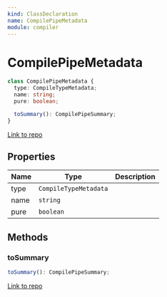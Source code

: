 ```yaml
---
kind: ClassDeclaration
name: CompilePipeMetadata
module: compiler
---
```


# CompilePipeMetadata

```ts
class CompilePipeMetadata {
  type: CompileTypeMetadata;
  name: string;
  pure: boolean;

  toSummary(): CompilePipeSummary;
}
```

[Link to repo](https://github.com/timdeschryver/angular/blob/master/packages/compiler/src/compile_metadata.ts#L530-L553)

## Properties

| Name | Type                  | Description |
| ---- | --------------------- | ----------- |
| type | `CompileTypeMetadata` |             |
| name | `string`              |             |
| pure | `boolean`             |             |

## Methods

### toSummary

```ts
toSummary(): CompilePipeSummary;
```

[Link to repo](https://github.com/timdeschryver/angular/blob/master/packages/compiler/src/compile_metadata.ts#L545-L552)
